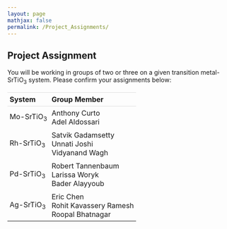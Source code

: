 ```yaml
---
layout: page
mathjax: false
permalink: /Project_Assignments/
---
```


## Project Assignment

You will be working in groups of two or three on a given transition metal-SrTiO<sub>3</sub> system. Please confirm your assignments below:
<style>
table {
    width:100%;
}
table, th, td {
    border-collapse: collapse;
}
th, td {
    padding: 5px;
    text-align: left;
}
th {
    border-top: 1px solid #ddd;
    border-bottom: 1px solid #ddd;
}
tr.last
{
    border-bottom: 1px solid #ddd;
}
table#t01 tr:nth-child(even) {
    background-color: #eee;
}
table#t01 tr:nth-child(odd) {
   background-color:#fff;
}
table#t01 th    {
    background-color: black;
    color: white;
}
</style>
<table>
<tr>
    <th>System</th>
    <th>Group Member</th>
</tr>
<tr>
    <td>Mo-SrTiO<sub>3</sub></td>
    <td>Anthony Curto<br>
        Adel Aldossari </td>
</tr>
<tr>
    <td>Rh-SrTiO<sub>3</sub> </td>
    <td>Satvik Gadamsetty <br>
        Unnati Joshi <br>
        Vidyanand Wagh </td>

</tr>
<tr>
    <td>Pd-SrTiO<sub>3</sub></td>
    <td>Robert Tannenbaum<br>
        Larissa Woryk <br>
        Bader Alayyoub</td>

</tr>
<tr>
    <td>Ag-SrTiO<sub>3</sub></td>
    <td>Eric Chen <br>
    Rohit Kavassery Ramesh <br>
    Roopal Bhatnagar </td>

</tr>


</table>
